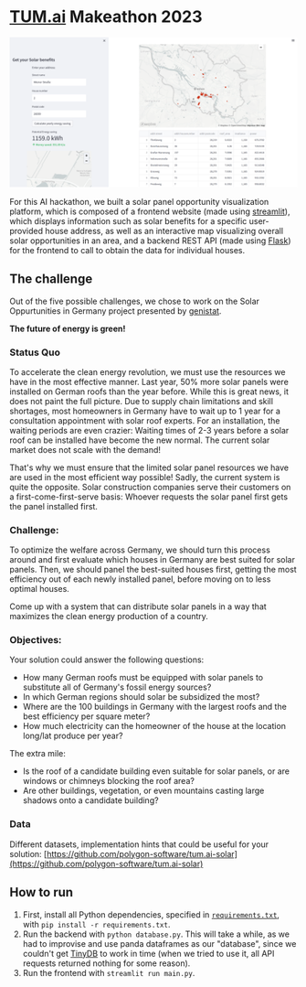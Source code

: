 # [TUM.ai](https://www.tum-ai.com) Makeathon 2023

![Demo screenshot](demo-screenshot.png)

For this AI hackathon, we built a solar panel opportunity visualization platform, which is composed of a frontend website (made using [streamlit](https://streamlit.io/)), which displays information such as solar benefits for a specific user-provided house address, as well as an interactive map visualizing overall solar opportunities in an area, and a backend REST API (made using [Flask](https://flask.palletsprojects.com)) for the frontend to call to obtain the data for individual houses.

## The challenge
Out of the five possible challenges, we chose to work on the Solar Oppurtunities in Germany project presented by [genistat](https://genistat.ch).

**The future of energy is green!**

### Status Quo

To accelerate the clean energy revolution, we must use the resources we have in the most effective manner. Last year, 50% more solar panels were installed on German roofs than the year before. While this is great news, it does not paint the full picture. Due to supply chain limitations and skill shortages, most homeowners in Germany have to wait up to 1 year for a consultation appointment with solar roof experts. For an installation, the waiting periods are even crazier: Waiting times of 2-3 years before a solar roof can be installed have become the new normal. The current solar market does not scale with the demand!

That's why we must ensure that the limited solar panel resources we have are used in the most efficient way possible! Sadly, the current system is quite the opposite. Solar construction companies serve their customers on a first-come-first-serve basis: Whoever requests the solar panel first gets the panel installed first.

### Challenge:

To optimize the welfare across Germany, we should turn this process around and first evaluate which houses in Germany are best suited for solar panels. Then, we should panel the best-suited houses first, getting the most efficiency out of each newly installed panel, before moving on to less optimal houses.

Come up with a system that can distribute solar panels in a way that maximizes the clean energy production of a country.

### Objectives:

Your solution could answer the following questions:

- How many German roofs must be equipped with solar panels to substitute all of Germany's fossil energy sources?
- In which German regions should solar be subsidized the most?
- Where are the 100 buildings in Germany with the largest roofs and the best efficiency per square meter?
- How much electricity can the homeowner of the house at the location long/lat produce per year?

The extra mile:

- Is the roof of a candidate building even suitable for solar panels, or are windows or chimneys blocking the roof area?
- Are other buildings, vegetation, or even mountains casting large shadows onto a candidate building?

### Data

Different datasets, implementation hints that could be useful for your solution:
[https://github.com/polygon-software/tum.ai-solar](https://github.com/polygon-software/tum.ai-solar)


## How to run

<!-- Our system is split into a frontend website (made using [streamlit](https://streamlit.io/)) and a backend REST API (made using [Flask](https://flask.palletsprojects.com)). -->

1. First, install all Python dependencies, specified in [`requirements.txt`](./requirements.txt), with `pip install -r requirements.txt`.
2. Run the backend with `python database.py`. This will take a while, as we had to improvise and use panda dataframes as our "database", since we couldn't get [TinyDB](https://tinydb.readthedocs.io) to work in time (when we tried to use it, all API requests returned nothing for some reason).
3. Run the frontend with `streamlit run main.py`.
